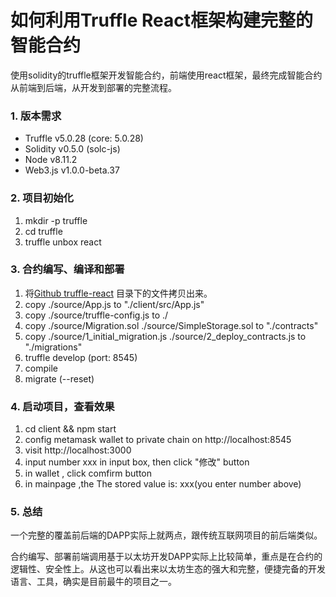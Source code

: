 #  如何利用Truffle React框架构建完整的智能合约

使用solidity的truffle框架开发智能合约，前端使用react框架，最终完成智能合约从前端到后端，从开发到部署的完整流程。

### 1. 版本需求

* Truffle v5.0.28 (core: 5.0.28)
* Solidity v0.5.0 (solc-js)
* Node v8.11.2
* Web3.js v1.0.0-beta.37

### 2. 项目初始化

1. mkdir -p truffle  
2. cd truffle
3. truffle unbox react

### 3. 合约编写、编译和部署

1. 将[Github truffle-react](https://github.com/jamess010/AIOpen/tree/master/data/blockchain/truffle-react) 目录下的文件拷贝出来。
2. copy ./source/App.js to "./client/src/App.js"
3. copy ./source/truffle-config.js to ./
4. copy ./source/Migration.sol ./source/SimpleStorage.sol to "./contracts"
5. copy ./source/1_initial_migration.js	./source/2_deploy_contracts.js to "./migrations"
6. truffle develop (port: 8545)
7. compile
8. migrate (--reset)

### 4. 启动项目，查看效果
1. cd client && npm start
2. config metamask wallet to private chain on http://localhost:8545
3. visit http://localhost:3000
4. input number xxx in input box, then click "修改" button
5. in wallet , click comfirm button
6. in mainpage ,the The stored value is: xxx(you enter number above)

### 5. 总结
一个完整的覆盖前后端的DAPP实际上就两点，跟传统互联网项目的前后端类似。

合约编写、部署前端调用基于以太坊开发DAPP实际上比较简单，重点是在合约的逻辑性、安全性上。从这也可以看出来以太坊生态的强大和完整，便捷完备的开发语言、工具，确实是目前最牛的项目之一。

